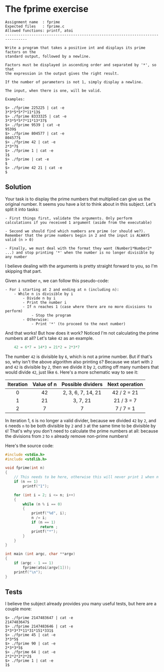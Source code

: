 # **The fprime exercise**

```
Assignment name  : fprime
Expected files   : fprime.c
Allowed functions: printf, atoi
--------------------------------------------------------------------------------

Write a program that takes a positive int and displays its prime factors on the
standard output, followed by a newline.

Factors must be displayed in ascending order and separated by '*', so that
the expression in the output gives the right result.

If the number of parameters is not 1, simply display a newline.

The input, when there is one, will be valid.

Examples:

$> ./fprime 225225 | cat -e
3*3*5*5*7*11*13$
$> ./fprime 8333325 | cat -e
3*3*5*5*7*11*13*37$
$> ./fprime 9539 | cat -e
9539$
$> ./fprime 804577 | cat -e
804577$
$> ./fprime 42 | cat -e
2*3*7$
$> ./fprime 1 | cat -e
1$
$> ./fprime | cat -e
$
$> ./fprime 42 21 | cat -e
$
```

## **Solution**

Your task is to display the prime numbers that multiplied can give us the original number. It seems you have a lot to think about in this subject. Let's split it into tasks:

	- First things first, validate the arguments. Only perform calculations if you received 1 argument (aside from the executable)
	
	- Second we should find which numbers are prime (or should we?). Remember that the prime numbers begin in 2 and the input is ALWAYS valid (n > 0)

	- Finally, we must deal with the format they want (Number1*Number2* ...) and stop printing '*' when the number is no longer divisible by any number

I believe dealing with the arguments is pretty straight forward to you, so I'm skipping that part.

Given a number `n`, we can follow this pseudo-code:

	- For i starting at 2 and ending at n (including n):
		- While n is divisible by i
			- Divide n by i
			- Print the number i
			- If n reaches 1 (case where there are no more divisions to perform)
				- Stop the program
			- Otherwise:
				- Print '*' (to proceed to the next number)

And that works! But how does it work? Noticed I'm not calculating the prime numbers at all? Let's take `42` as an example. 

``` C
	42 = 6*7 = 14*3 = 21*2 = 2*3*7
```

The number `42` is divisible by `6`, which is not a prime number. But if that's so, why isn't the above algorithm also printing `6`? Because we start with `2` and `42` is divisible by `2`, then we divide it by `2`, cutting off many numbers that would divide `42`, just like `6`. Here's a more schematic way to see it:

|Iteration| Value of n | Possible dividers | Next operation
|:-------:|:----------:|:-----------------:|:--------------:
|0        |42          |2, 3, 6, 7, 14, 21 | 42 / 2 = 21
|1        |21          |3, 7, 21           | 21 / 3 = 7
|2        |7           |7                  | 7 / 7 = 1

In iteration 1, `6` is no longer a valid divider, because we divided `42` by `2`, and `6` needs `n` to be both divisible by `2` and `3` at the same time to be divisible by `6`! That's why you don't need to calculate the prime numbers at all: because the divisions from `2` to `n` already remove non-prime numbers!

Here's the source code:

```C
#include <stdio.h>
#include <stdlib.h>

void fprime(int n)
{
	// This needs to be here, otherwise this will never print 1 when n is 1...
	if (n == 1)
		printf("1");

	for (int i = 2; i <= n; i++)
	{
		while (n % i == 0)
		{
			printf("%d", i);
			n /= i;
			if (n == 1)
				return ;
			printf("*");
		}
	}
}

int main (int argc, char **argv)
{
	if (argc - 1 == 1)
		fprime(atoi(argv[1]));
	printf("\n");
}
```

## **Tests**

I believe the subject already provides you many useful tests, but here are a couple more:

```
$> ./fprime 2147483647 | cat -e
2147483647$
$> ./fprime 2147483646 | cat -e
2*3*3*7*11*31*151*331$
$> ./fprime 45 | cat -e
3*3*5$
$> ./fprime 90 | cat -e
2*3*3*5$
$> ./fprime 64 | cat -e
2*2*2*2*2*2$
$> ./fprime 1 | cat -e
1$
```
